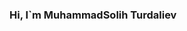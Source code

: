 ### Hi, I`m MuhammadSolih Turdaliev <img scr="https://media.giphy.com/media/hvRJCLFzcasrR4ia7z/giphy.gif" width="27px" >
